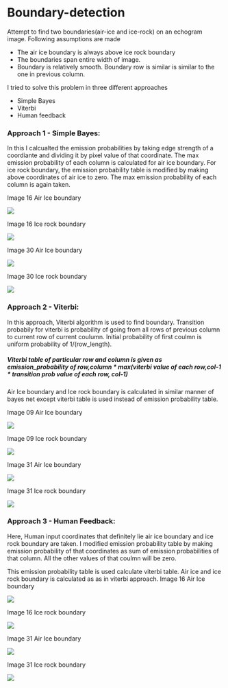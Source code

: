 # Boundary-detection

Attempt to find two boundaries(air-ice and ice-rock) on an echogram image. Following assumptions are made 
- The air ice boundary is always above ice rock boundary
- The boundaries span entire width of image.
- Boundary is relatively smooth. Boundary row is similar is similar to the one in previous column.

I tried to solve this problem in three different approaches
 - Simple Bayes
 - Viterbi
 - Human feedback

### Approach 1 - Simple Bayes:
In this I calcualted the emission probabilities by taking edge strength of a coordiante and dividing it by pixel value of that coordinate. The max  emission probability of each column is calculated for air ice boundary. For ice rock boundary, the emission probability table is modified by making above coordinates of air ice to zero. The max emission probability of each column is again taken.

Image 16 Air Ice boundary

<img src = "part2/image_results/Simple-16/air_ice_output.png">

Image 16 Ice rock boundary

<img src = "part2/image_results/Simple-16/ice_rock_output.png">

Image 30 Air Ice boundary

<img src = "part2/image_results/Simple-30/air_ice_output.png">

Image 30 Ice rock boundary

<img src = "part2/image_results/Simple-30/ice_rock_output.png">

### Approach 2 - Viterbi:
In this approach, Viterbi algorithm is used to find boundary. Transition probabily for viterbi is probability of going from  all rows of previous column to current row of current coulumn. 
Initial probability of first coulmn is uniform probability of 1/(row_length).
##### Viterbi table of particular row and column is given as emission_probability of row,column * max(viterbi value of each row,col-1 * transition prob value of each row, col-1)
Air Ice boundary and Ice rock boundary is calculated in similar manner of bayes net except viterbi table is used instead of emission probability table.

Image 09 Air Ice boundary

<img src = "part2/image_results/Viterbi 9/air_ice_output.png">


Image 09 Ice rock boundary

<img src = "part2/image_results/Viterbi 9/ice_rock_output.png">

Image 31 Air Ice boundary

<img src = "part2/image_results/Viterbi 31/air_ice_output.png">

Image 31 Ice rock boundary

<img src = "part2/image_results/Viterbi 31/ice_rock_output.png">







### Approach 3 - Human Feedback:
Here, Human input coordinates that definitely lie air ice boundary and ice rock boundary are taken. I  modified emission probability table by making emission probability of that coordinates as sum of emission probabilities of that column. All the other values of that coulmn will be zero.

This emission probability table is used calculate viterbi table. Air ice and ice rock boundary is calculated as as in viterbi approach.
Image 16 Air Ice boundary

<img src = "part2/image_results/Human feedback 16/air_ice_output.png">

Image 16 Ice rock boundary

<img src = "part2/image_results/Human feedback 16/ice_rock_output.png">

Image 31 Air Ice boundary

<img src = "part2/image_results/Human feedback 31/air_ice_output.png">

Image 31 Ice rock boundary

<img src = "part2/image_results/Human feedback 31/ice_rock_output.png">
